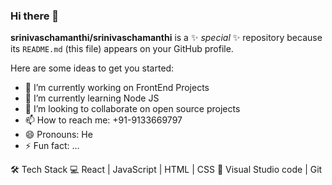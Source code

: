 ### Hi there 👋


**srinivaschamanthi/srinivaschamanthi** is a ✨ _special_ ✨ repository because its `README.md` (this file) appears on your GitHub profile.

Here are some ideas to get you started:

- 🔭 I’m currently working on FrontEnd Projects
- 🌱 I’m currently learning Node JS
- 👯 I’m looking to collaborate on open source projects
- 📫 How to reach me: +91-9133669797
- 😄 Pronouns: He
- ⚡ Fun fact: ...

🛠 Tech Stack
💻   React | JavaScript | HTML | CSS
🔧   Visual Studio code | Git
